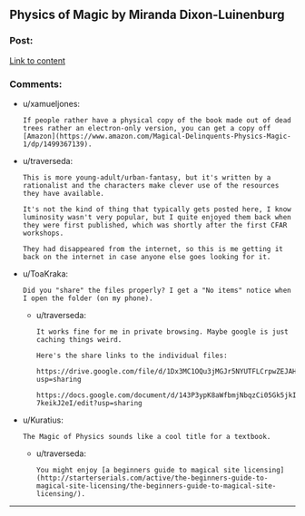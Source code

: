 ## Physics of Magic by Miranda Dixon-Luinenburg

### Post:

[Link to content](https://drive.google.com/open?id=1oh26JGcDwITr_8Kpmcpsb36ASNk5FoFv)

### Comments:

- u/xamueljones:
  ```
  If people rather have a physical copy of the book made out of dead trees rather an electron-only version, you can get a copy off [Amazon](https://www.amazon.com/Magical-Delinquents-Physics-Magic-1/dp/1499367139).
  ```

- u/traverseda:
  ```
  This is more young-adult/urban-fantasy, but it's written by a rationalist and the characters make clever use of the resources they have available.

  It's not the kind of thing that typically gets posted here, I know luminosity wasn't very popular, but I quite enjoyed them back when they were first published, which was shortly after the first CFAR workshops.

  They had disappeared from the internet, so this is me getting it back on the internet in case anyone else goes looking for it.
  ```

- u/ToaKraka:
  ```
  Did you "share" the files properly? I get a "No items" notice when I open the folder (on my phone).
  ```

  - u/traverseda:
    ```
    It works fine for me in private browsing. Maybe google is just caching things weird.

    Here's the share links to the individual files:

    https://drive.google.com/file/d/1Dx3MC1OQu3jMGJr5NYUTFLCrpwZEJAHa/view?usp=sharing

    https://docs.google.com/document/d/143P3ypK8aWfbmjNbqzCi05Gk5jkICjVwc-7keikJ2eI/edit?usp=sharing
    ```

- u/Kuratius:
  ```
  The Magic of Physics sounds like a cool title for a textbook.
  ```

  - u/traverseda:
    ```
    You might enjoy [a beginners guide to magical site licensing](http://starterserials.com/active/the-beginners-guide-to-magical-site-licensing/the-beginners-guide-to-magical-site-licensing/).
    ```

---

